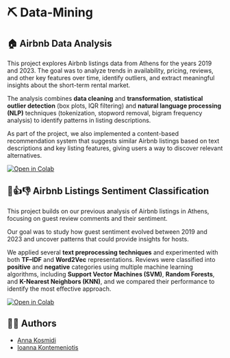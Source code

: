 # ⛏️ Data-Mining

## 🏠 Airbnb Data Analysis
This project explores Airbnb listings data from Athens for the years 2019 and 2023. The goal was to analyze trends in availability, pricing, reviews, and other key features over time, identify outliers, and extract meaningful insights about the short-term rental market.

The analysis combines **data cleaning** and **transformation**, **statistical outlier detection** (box plots, IQR filtering) and **natural language processing (NLP)** techniques (tokenization, stopword removal, bigram frequency analysis) to identify patterns in listing descriptions.

As part of the project, we also implemented a content-based recommendation system that suggests similar Airbnb listings based on text descriptions and key listing features, giving users a way to discover relevant alternatives.

[![Open in Colab](https://colab.research.google.com/assets/colab-badge.svg)](https://colab.research.google.com/drive/1TdTkLa6-xW7HLqJOiarvxjOCdT8c_Lye?usp=sharing)

## 💬👍👎 Airbnb Listings Sentiment Classification
This project builds on our previous analysis of Airbnb listings in Athens, focusing on guest review comments and their sentiment.

Our goal was to study how guest sentiment evolved between 2019 and 2023 and uncover patterns that could provide insights for hosts.

We applied several **text preprocessing techniques** and experimented with both **TF–IDF** and **Word2Vec** representations. Reviews were classified into **positive** and **negative** categories using multiple machine learning algorithms, including **Support Vector Machines (SVM)**, **Random Forests**, and **K-Nearest Neighbors (KNN)**, and we compared their performance to identify the most effective approach.

[![Open in Colab](https://colab.research.google.com/assets/colab-badge.svg)](https://colab.research.google.com/drive/1lhVXQlLPUr64XmLEP3elgpQwpLgwYdNA?usp=sharing)

## 👩‍💻 Authors

* [Anna Kosmidi](https://github.com/annakosm)
* [Ioanna Kontemeniotis](https://github.com/joannakonte)
